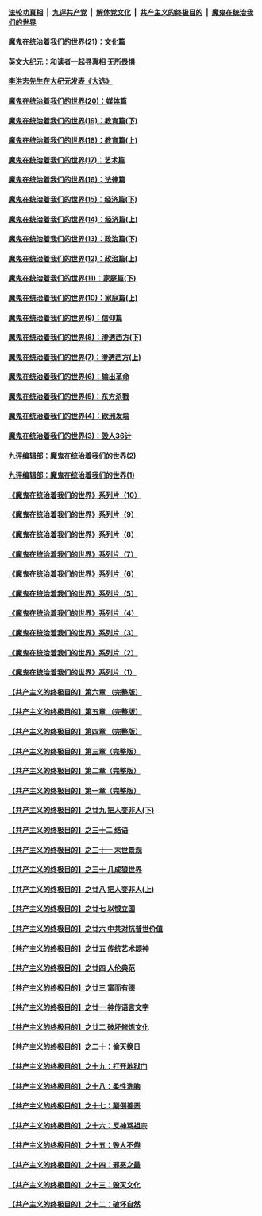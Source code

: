####  [法轮功真相](../../../../basic/blob/master/README.md?t=01052231) &nbsp;|&nbsp; [九评共产党](../../../../9ping.md/blob/master/README.md?t=01052231) &nbsp;|&nbsp; [解体党文化](../../../../jtdwh.md/blob/master/README.md?t=01052231)  &nbsp;|&nbsp; [共产主义的终极目的](../../../../gczydzjmd.md/blob/master/README.md?t=01052231) &nbsp;|&nbsp; [魔鬼在统治我们的世界](../../../../mgztzwmdsj.md/blob/master/README.md?t=01052231) 

#### [魔鬼在统治着我们的世界(21)：文化篇](../pages/nsc422/n10597706.md?t=01052231) 

#### [英文大纪元：和读者一起寻真相 无所畏惧](../pages/nsc422/n12542027.md?t=01052231) 

#### [李洪志先生在大纪元发表《大选》](../pages/nsc422/n12534746.md?t=01052231) 

#### [魔鬼在统治着我们的世界(20)：媒体篇](../pages/nsc422/n10586579.md?t=01052231) 

#### [魔鬼在统治着我们的世界(19)：教育篇(下)](../pages/nsc422/n10564808.md?t=01052231) 

#### [魔鬼在统治着我们的世界(18)：教育篇(上)](../pages/nsc422/n10526970.md?t=01052231) 

#### [魔鬼在统治着我们的世界(17)：艺术篇](../pages/nsc422/n10499093.md?t=01052231) 

#### [魔鬼在统治着我们的世界(16)：法律篇](../pages/nsc422/n10485969.md?t=01052231) 

#### [魔鬼在统治着我们的世界(15)：经济篇(下)](../pages/nsc422/n10469975.md?t=01052231) 

#### [魔鬼在统治着我们的世界(14)：经济篇(上)](../pages/nsc422/n10457370.md?t=01052231) 

#### [魔鬼在统治着我们的世界(13)：政治篇(下)](../pages/nsc422/n10448270.md?t=01052231) 

#### [魔鬼在统治着我们的世界(12)：政治篇(上)](../pages/nsc422/n10444576.md?t=01052231) 

#### [魔鬼在统治着我们的世界(11)：家庭篇(下)](../pages/nsc422/n10440961.md?t=01052231) 

#### [魔鬼在统治着我们的世界(10)：家庭篇(上)](../pages/nsc422/n10435448.md?t=01052231) 

#### [魔鬼在统治着我们的世界(9)：信仰篇](../pages/nsc422/n10432159.md?t=01052231) 

#### [魔鬼在统治着我们的世界(8)：渗透西方(下)](../pages/nsc422/n10429603.md?t=01052231) 

#### [魔鬼在统治着我们的世界(7)：渗透西方(上)](../pages/nsc422/n10426013.md?t=01052231) 

#### [魔鬼在统治着我们的世界(6)：输出革命](../pages/nsc422/n10421536.md?t=01052231) 

#### [魔鬼在统治着我们的世界(5)：东方杀戮](../pages/nsc422/n10417707.md?t=01052231) 

#### [魔鬼在统治着我们的世界(4)：欧洲发端](../pages/nsc422/n10414890.md?t=01052231) 

#### [魔鬼在统治着我们的世界(3)：毁人36计](../pages/nsc422/n10411583.md?t=01052231) 

#### [九评编辑部：魔鬼在统治着我们的世界(2)](../pages/nsc422/n10410036.md?t=01052231) 

#### [九评编辑部：魔鬼在统治着我们的世界(1)](../pages/nsc422/n10406825.md?t=01052231) 

#### [《魔鬼在统治着我们的世界》系列片（10）](../pages/nsc422/n12292670.md?t=01052231) 

#### [《魔鬼在统治着我们的世界》系列片（9）](../pages/nsc422/n12290859.md?t=01052231) 

#### [《魔鬼在统治着我们的世界》系列片（8）](../pages/nsc422/n12287445.md?t=01052231) 

#### [《魔鬼在统治着我们的世界》系列片（7）](../pages/nsc422/n12283425.md?t=01052231) 

#### [《魔鬼在统治着我们的世界》系列片（6）](../pages/nsc422/n12282314.md?t=01052231) 

#### [《魔鬼在统治着我们的世界》系列片（5）](../pages/nsc422/n12281419.md?t=01052231) 

#### [《魔鬼在统治着我们的世界》系列片（4）](../pages/nsc422/n12274024.md?t=01052231) 

#### [《魔鬼在统治着我们的世界》系列片（3）](../pages/nsc422/n12271322.md?t=01052231) 

#### [《魔鬼在统治着我们的世界》系列片（2）](../pages/nsc422/n12269049.md?t=01052231) 

#### [《魔鬼在统治着我们的世界》系列片（1）](../pages/nsc422/n12267575.md?t=01052231) 

#### [【共产主义的终极目的】第六章 （完整版）](../pages/nsc422/n11428913.md?t=01052231) 

#### [【共产主义的终极目的】第五章 （完整版）](../pages/nsc422/n11428912.md?t=01052231) 

#### [【共产主义的终极目的】第四章 （完整版）](../pages/nsc422/n11428907.md?t=01052231) 

#### [【共产主义的终极目的】第三章（完整版）](../pages/nsc422/n11428848.md?t=01052231) 

#### [【共产主义的终极目的】第二章（完整版）](../pages/nsc422/n11428831.md?t=01052231) 

#### [【共产主义的终极目的】第一章（完整版）](../pages/nsc422/n11417651.md?t=01052231) 

#### [【共产主义的终极目的】之廿九 把人变非人(下)](../pages/nsc422/n11344140.md?t=01052231) 

#### [【共产主义的终极目的】之三十二 结语](../pages/nsc422/n11360535.md?t=01052231) 

#### [【共产主义的终极目的】之三十一 末世景观](../pages/nsc422/n11351129.md?t=01052231) 

#### [【共产主义的终极目的】之三十 几成狼世界](../pages/nsc422/n11348280.md?t=01052231) 

#### [【共产主义的终极目的】之廿八 把人变非人(上)](../pages/nsc422/n11340492.md?t=01052231) 

#### [【共产主义的终极目的】之廿七 以恨立国](../pages/nsc422/n11336944.md?t=01052231) 

#### [【共产主义的终极目的】之廿六 中共对抗普世价值](../pages/nsc422/n11324785.md?t=01052231) 

#### [【共产主义的终极目的】之廿五 传统艺术颂神](../pages/nsc422/n11296396.md?t=01052231) 

#### [【共产主义的终极目的】之廿四 人伦典范](../pages/nsc422/n11296397.md?t=01052231) 

#### [【共产主义的终极目的】之廿三 富而有德](../pages/nsc422/n11283598.md?t=01052231) 

#### [【共产主义的终极目的】之廿一 神传语言文字](../pages/nsc422/n11263265.md?t=01052231) 

#### [【共产主义的终极目的】之廿二 破坏修炼文化](../pages/nsc422/n11245728.md?t=01052231) 

#### [【共产主义的终极目的】之二十：偷天换日](../pages/nsc422/n11238846.md?t=01052231) 

#### [【共产主义的终极目的】之十九：打开地狱门](../pages/nsc422/n11206376.md?t=01052231) 

#### [【共产主义的终极目的】之十八：柔性洗脑](../pages/nsc422/n11199994.md?t=01052231) 

#### [【共产主义的终极目的】之十七：颠倒善恶](../pages/nsc422/n11179782.md?t=01052231) 

#### [【共产主义的终极目的】之十六：反神骂祖宗](../pages/nsc422/n11166798.md?t=01052231) 

#### [【共产主义的终极目的】之十五：毁人不倦](../pages/nsc422/n11166792.md?t=01052231) 

#### [【共产主义的终极目的】之十四：邪恶之最](../pages/nsc422/n11150249.md?t=01052231) 

#### [【共产主义的终极目的】之十三：毁灭文化](../pages/nsc422/n11135227.md?t=01052231) 

#### [【共产主义的终极目的】之十二：破坏自然](../pages/nsc422/n11135214.md?t=01052231) 

